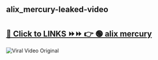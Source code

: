 
 ## alix_mercury-leaked-video 

# <h2><a href="https://clipsfans.com/alix_mercury&ref=git">🔗 Click to LINKS ⏩⏩ 👉 🟢 alix mercury </a></h2>

<a href="https://clipsfans.com/alix_mercury&ref=git" rel="nofollow" data-target="animated-image.originalLink"><img src="https://i.ibb.co.com/xMMVF88/686577567.gif" alt="Viral Video Original" style="max-width: 100%; display: inline-block;" data-target="animated-image.originalImage"></a>
